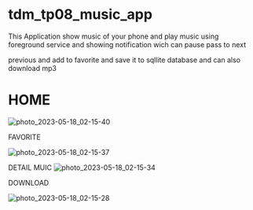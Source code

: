 # tdm_tp08_music_app
This Application show music of your phone  and  play music using foreground service and showing notification wich can pause pass to next 

previous and add to favorite and save it to sqllite database and can also download mp3 
# HOME

![photo_2023-05-18_02-15-40](https://github.com/satoutahhaithem/tdm_tp08_music_app/assets/82703504/b87d2a48-b18e-42c1-bf2e-0054107639b9)

FAVORITE

![photo_2023-05-18_02-15-37](https://github.com/satoutahhaithem/tdm_tp08_music_app/assets/82703504/1cee3062-5c9d-4807-b7f0-1813212e79cb)

DETAIL MUIC
![photo_2023-05-18_02-15-34](https://github.com/satoutahhaithem/tdm_tp08_music_app/assets/82703504/0d5fd5a9-117e-4675-8706-a875c35ee658)

DOWNLOAD

![photo_2023-05-18_02-15-28](https://github.com/satoutahhaithem/tdm_tp08_music_app/assets/82703504/b95a2ecc-5131-4cb3-aaee-6fa9fade9b0e)
